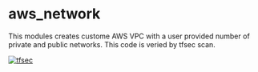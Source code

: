 # aws_network
This modules creates custome AWS VPC with a user provided number of private and public networks.
This code is veried by tfsec scan.

[![tfsec](https://github.com/igeiman/aws_network/actions/workflows/tfsec.yml/badge.svg?branch=master&event=push)](https://github.com/igeiman/aws_network/actions/workflows/tfsec.yml)
